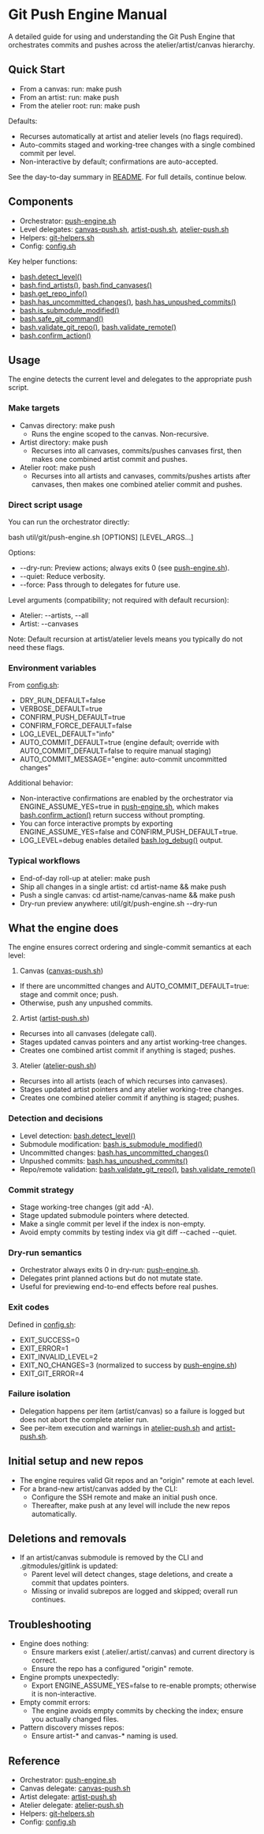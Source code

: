 # Git Push Engine Manual

A detailed guide for using and understanding the Git Push Engine that orchestrates commits and pushes across the atelier/artist/canvas hierarchy.

## Quick Start

- From a canvas: run: make push
- From an artist: run: make push
- From the atelier root: run: make push

Defaults:
- Recurses automatically at artist and atelier levels (no flags required).
- Auto-commits staged and working-tree changes with a single combined commit per level.
- Non-interactive by default; confirmations are auto-accepted.

See the day-to-day summary in [README](util/git/README.md:1). For full details, continue below.

## Components

- Orchestrator: [push-engine.sh](util/git/push-engine.sh:1)
- Level delegates: [canvas-push.sh](util/git/canvas-push.sh:1), [artist-push.sh](util/git/artist-push.sh:1), [atelier-push.sh](util/git/atelier-push.sh:1)
- Helpers: [git-helpers.sh](util/git/git-helpers.sh:1)
- Config: [config.sh](util/git/config.sh:1)

Key helper functions:
- [bash.detect_level()](util/git/git-helpers.sh:25)
- [bash.find_artists()](util/git/git-helpers.sh:60), [bash.find_canvases()](util/git/git-helpers.sh:64)
- [bash.get_repo_info()](util/git/git-helpers.sh:38)
- [bash.has_uncommitted_changes()](util/git/git-helpers.sh:76), [bash.has_unpushed_commits()](util/git/git-helpers.sh:69)
- [bash.is_submodule_modified()](util/git/git-helpers.sh:86)
- [bash.safe_git_command()](util/git/git-helpers.sh:94)
- [bash.validate_git_repo()](util/git/git-helpers.sh:107), [bash.validate_remote()](util/git/git-helpers.sh:115)
- [bash.confirm_action()](util/git/git-helpers.sh:144)

## Usage

The engine detects the current level and delegates to the appropriate push script.

### Make targets

- Canvas directory: make push
  - Runs the engine scoped to the canvas. Non-recursive.
- Artist directory: make push
  - Recurses into all canvases, commits/pushes canvases first, then makes one combined artist commit and pushes.
- Atelier root: make push
  - Recurses into all artists and canvases, commits/pushes artists after canvases, then makes one combined atelier commit and pushes.

### Direct script usage

You can run the orchestrator directly:

bash
util/git/push-engine.sh [OPTIONS] [LEVEL_ARGS...]

Options:
- --dry-run: Preview actions; always exits 0 (see [push-engine.sh](util/git/push-engine.sh:133)).
- --quiet: Reduce verbosity.
- --force: Pass through to delegates for future use.

Level arguments (compatibility; not required with default recursion):
- Atelier: --artists, --all
- Artist: --canvases

Note: Default recursion at artist/atelier levels means you typically do not need these flags.

### Environment variables

From [config.sh](util/git/config.sh:16):
- DRY_RUN_DEFAULT=false
- VERBOSE_DEFAULT=true
- CONFIRM_PUSH_DEFAULT=true
- CONFIRM_FORCE_DEFAULT=false
- LOG_LEVEL_DEFAULT="info"
- AUTO_COMMIT_DEFAULT=true (engine default; override with AUTO_COMMIT_DEFAULT=false to require manual staging)
- AUTO_COMMIT_MESSAGE="engine: auto-commit uncommitted changes"

Additional behavior:
- Non-interactive confirmations are enabled by the orchestrator via ENGINE_ASSUME_YES=true in [push-engine.sh](util/git/push-engine.sh:14), which makes [bash.confirm_action()](util/git/git-helpers.sh:144) return success without prompting.
- You can force interactive prompts by exporting ENGINE_ASSUME_YES=false and CONFIRM_PUSH_DEFAULT=true.
- LOG_LEVEL=debug enables detailed [bash.log_debug()](util/git/git-helpers.sh:17) output.

### Typical workflows

- End-of-day roll-up at atelier: make push
- Ship all changes in a single artist: cd artist-name && make push
- Push a single canvas: cd artist-name/canvas-name && make push
- Dry-run preview anywhere: util/git/push-engine.sh --dry-run

## What the engine does

The engine ensures correct ordering and single-commit semantics at each level:

1) Canvas ([canvas-push.sh](util/git/canvas-push.sh:1))
- If there are uncommitted changes and AUTO_COMMIT_DEFAULT=true: stage and commit once; push.
- Otherwise, push any unpushed commits.

2) Artist ([artist-push.sh](util/git/artist-push.sh:1))
- Recurses into all canvases (delegate call).
- Stages updated canvas pointers and any artist working-tree changes.
- Creates one combined artist commit if anything is staged; pushes.

3) Atelier ([atelier-push.sh](util/git/atelier-push.sh:1))
- Recurses into all artists (each of which recurses into canvases).
- Stages updated artist pointers and any atelier working-tree changes.
- Creates one combined atelier commit if anything is staged; pushes.

### Detection and decisions

- Level detection: [bash.detect_level()](util/git/git-helpers.sh:25)
- Submodule modification: [bash.is_submodule_modified()](util/git/git-helpers.sh:86)
- Uncommitted changes: [bash.has_uncommitted_changes()](util/git/git-helpers.sh:76)
- Unpushed commits: [bash.has_unpushed_commits()](util/git/git-helpers.sh:69)
- Repo/remote validation: [bash.validate_git_repo()](util/git/git-helpers.sh:107), [bash.validate_remote()](util/git/git-helpers.sh:115)

### Commit strategy

- Stage working-tree changes (git add -A).
- Stage updated submodule pointers where detected.
- Make a single commit per level if the index is non-empty.
- Avoid empty commits by testing index via git diff --cached --quiet.

### Dry-run semantics

- Orchestrator always exits 0 in dry-run: [push-engine.sh](util/git/push-engine.sh:133).
- Delegates print planned actions but do not mutate state.
- Useful for previewing end-to-end effects before real pushes.

### Exit codes

Defined in [config.sh](util/git/config.sh:49):
- EXIT_SUCCESS=0
- EXIT_ERROR=1
- EXIT_INVALID_LEVEL=2
- EXIT_NO_CHANGES=3 (normalized to success by [push-engine.sh](util/git/push-engine.sh:139))
- EXIT_GIT_ERROR=4

### Failure isolation

- Delegation happens per item (artist/canvas) so a failure is logged but does not abort the complete atelier run.
- See per-item execution and warnings in [atelier-push.sh](util/git/atelier-push.sh:114) and [artist-push.sh](util/git/artist-push.sh:107).

## Initial setup and new repos

- The engine requires valid Git repos and an "origin" remote at each level.
- For a brand-new artist/canvas added by the CLI:
  - Configure the SSH remote and make an initial push once.
  - Thereafter, make push at any level will include the new repos automatically.

## Deletions and removals

- If an artist/canvas submodule is removed by the CLI and .gitmodules/gitlink is updated:
  - Parent level will detect changes, stage deletions, and create a commit that updates pointers.
  - Missing or invalid subrepos are logged and skipped; overall run continues.

## Troubleshooting

- Engine does nothing:
  - Ensure markers exist (.atelier/.artist/.canvas) and current directory is correct.
  - Ensure the repo has a configured "origin" remote.
- Engine prompts unexpectedly:
  - Export ENGINE_ASSUME_YES=false to re-enable prompts; otherwise it is non-interactive.
- Empty commit errors:
  - The engine avoids empty commits by checking the index; ensure you actually changed files.
- Pattern discovery misses repos:
  - Ensure artist-* and canvas-* naming is used.

## Reference

- Orchestrator: [push-engine.sh](util/git/push-engine.sh:1)
- Canvas delegate: [canvas-push.sh](util/git/canvas-push.sh:1)
- Artist delegate: [artist-push.sh](util/git/artist-push.sh:1)
- Atelier delegate: [atelier-push.sh](util/git/atelier-push.sh:1)
- Helpers: [git-helpers.sh](util/git/git-helpers.sh:1)
- Config: [config.sh](util/git/config.sh:1)